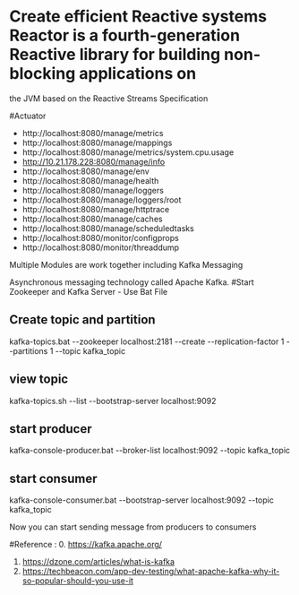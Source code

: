 # Create efficient Reactive systems Reactor is a fourth-generation Reactive library for building non-blocking applications on
the JVM based on the Reactive Streams Specification

#Actuator
* http://localhost:8080/manage/metrics
* http://localhost:8080/manage/mappings
* http://localhost:8080/manage/metrics/system.cpu.usage
* http://10.21.178.228:8080/manage/info
* http://localhost:8080/manage/env
* http://localhost:8080/manage/health
* http://localhost:8080/manage/loggers
* http://localhost:8080/manage/loggers/root
* http://localhost:8080/manage/httptrace
* http://localhost:8080/manage/caches 
* http://localhost:8080/manage/scheduledtasks
* http://localhost:8080/monitor/configprops
* http://localhost:8080/monitor/threaddump

Multiple Modules are work together including Kafka Messaging

Asynchronous messaging technology called Apache Kafka.
#Start Zookeeper and Kafka Server - Use Bat File
## Create topic and partition
kafka-topics.bat  --zookeeper localhost:2181 --create --replication-factor 1 --partitions 1 --topic kafka_topic

## view topic
kafka-topics.sh --list --bootstrap-server localhost:9092

## start producer
kafka-console-producer.bat --broker-list localhost:9092 --topic kafka_topic

## start consumer
kafka-console-consumer.bat --bootstrap-server localhost:9092 --topic kafka_topic

Now you can start sending message from producers to consumers

#Reference :
0. https://kafka.apache.org/
1. https://dzone.com/articles/what-is-kafka
3. https://techbeacon.com/app-dev-testing/what-apache-kafka-why-it-so-popular-should-you-use-it